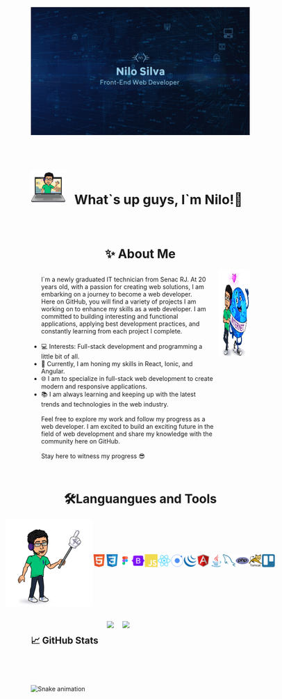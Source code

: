 <div align="center">
  <img src="Logo.png" >
</div>
  <br>
  <br>
 <h3 style="font-size:30px"><img style = "margin-right:20px;height:80px;" alt="coding-time" src="laptop wave.png">What`s up guys, I`m Nilo!👋
<h3>
 </div>
  
<br>

<h1 align="center">✨  About Me </h1>
  <section style= "display:flex; gap:10px">
  <div>
  
  <ul>
  I`m a newly graduated IT technician from Senac RJ. At 20 years old, with a passion for creating web solutions, I am embarking on a journey to become a web developer.<br>
  Here on GitHub, you will find a variety of projects I am working on to enhance my skills as a web developer. I am committed to building interesting and functional applications, applying best development practices, and constantly learning from each project I complete.
  <br>
  <br>
    <li>💻 Interests:  Full-stack development and programming a little bit of all.</li>
    <li>🌱 Currently, I am honing my skills in React, Ionic, and Angular.</li>
    <li>🌐  I am to specialize in full-stack web development to create modern and responsive applications.</li>
    <li>📚 I am always learning and keeping up with the latest trends and technologies in the web industry.</li>
    <br>
    Feel free to explore my work and follow my progress as a web developer. I am excited to build an exciting future in the field of web development and share my knowledge with the community here on GitHub.
    <br>
    <br>
    Stay here to witness my progress 😎
  </ul>
  </div> 
  <div align="right">
   <img style="height:200px;width:300px" alt="coding-time" src="I love the internet.png">
  </div>
  </section>
  <br>

<h1 align="center">🛠️Languangues and Tools </h1>  
<div style="display: flex; justify-content: center; align-items: center;">
    <img align="left" height="200" alt="coding-time" src="hand pointer.png">
    <br>
    <br>
    <br>
    <img height="30" width="40" style="margin-bottom:10px" alt="html-icon" src="https://raw.githubusercontent.com/devicons/devicon/master/icons/html5/html5-original.svg">
    <img height="30" width="40" style="margin-bottom:10px" alt="css-icon" src="https://raw.githubusercontent.com/devicons/devicon/master/icons/css3/css3-original.svg">
    <img height="30" width="40" style="margin-bottom:10px" alt="figma-icon" src="figma.png">
    <img height="30" width="40" style="margin-bottom:10px" alt="bootstrap-icon" src="https://raw.githubusercontent.com/devicons/devicon/master/icons/bootstrap/bootstrap-original.svg">
    <img height="30" width="40" style="margin-bottom:10px" alt="js-icon"  src="https://raw.githubusercontent.com/devicons/devicon/master/icons/javascript/javascript-plain.svg">
    <img height="30" width="40" style="margin-bottom:10px" alt="react-icon" src="https://raw.githubusercontent.com/devicons/devicon/master/icons/react/react-original.svg">
    <img height="30" width="40" style="margin-bottom:10px" alt="ionic-icon" src="https://raw.githubusercontent.com/devicons/devicon/master/icons/ionic/ionic-original.svg"><br>
    <img height="30" width="40" style="margin-bottom:10px" alt="jquery-icon" src="https://raw.githubusercontent.com/devicons/devicon/master/icons/jquery/jquery-original.svg">
    <img height="30" width="40" style="margin-bottom:10px" alt="angularjs-icon" src="https://raw.githubusercontent.com/devicons/devicon/master/icons/angularjs/angularjs-original.svg">
    <img height="30" width="40" style="margin-bottom:10px" alt="java-icon" src="https://raw.githubusercontent.com/devicons/devicon/master/icons/java/java-original.svg">
    <img height="30" width="40" style="margin-bottom:10px" alt="mysql-icon" src="https://raw.githubusercontent.com/devicons/devicon/master/icons/mysql/mysql-original.svg">
    <img height="30" width="40" style="margin-bottom:10px" alt="php-icon" src="https://raw.githubusercontent.com/devicons/devicon/master/icons/php/php-original.svg">
    <img height="30" width="40" style="margin-bottom:10px" alt="tomcat-icon" src="https://raw.githubusercontent.com/devicons/devicon/master/icons/tomcat/tomcat-original-wordmark.svg">
    <img height="30" width="40" style="margin-bottom:10px" alt="trello-icon" src="https://raw.githubusercontent.com/devicons/devicon/master/icons/trello/trello-plain.svg">
   </div>
   <br>
   <br>
    
  <section style="display:flex;gap:20px">
  <h1 align="center">📈 GitHub Stats</h1>
  <div>
  <img  height="180em" src="https://github-readme-stats.vercel.app/api?username=Nilokrtz&show_icons=true&theme=radical&include_all_commits=true&count_private=true"/>
  </div>
  <div>
  <img height="180em" src="https://github-readme-stats.vercel.app/api/top-langs/?username=Nilokrtz&layout=compact&langs_count=16&theme=radical"/>
  </div>
</section>

<br>
<br>
<br>
  
![Snake animation](https://github.com/Nilokrtz/Nilokrtz/blob/output/github-contribution-grid-snake.svg)
